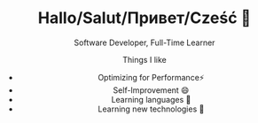 <h1 align='center'>Hallo/Salut/Привет/Cześć 👋</h1>

<p align='center'>Software Developer, Full-Time Learner </p>

<p align='center'>Things I like</p>

<ul align='center'>
  <li>Optimizing for Performance⚡</li>
  <li>Self-Improvement 😄</li>
  <li>Learning languages 💬</li>
  <li>Learning new technologies 🌱</li>
</ul>

<!--

**Xuriwork/xuriwork** is a ✨ _special_ ✨ repository because its `README.md` (this file) appears on your GitHub profile.

Here are some ideas to get you started:

- 🔭 I’m currently working on ...
- 🌱 I’m currently learning ...
- 👯 I’m looking to collaborate on ...
- 🤔 I’m looking for help with ...
- 💬 Ask me about ...
- 📫 How to reach me: ...
- 😄 Pronouns: ...
- ⚡ Fun fact: ...
-->
